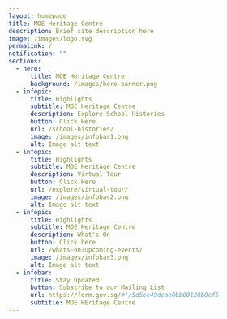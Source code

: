 ```yaml
---
layout: homepage
title: MOE Heritage Centre
description: Brief site description here
image: /images/logo.svg
permalink: /
notification: ""
sections:
  - hero:
      title: MOE Heritage Centre
      background: /images/hero-banner.png
  - infopic:
      title: Highlights
      subtitle: MOE Heritage Centre
      description: Explore School Histories
      button: Click Here
      url: /school-histories/
      image: /images/infobar1.png
      alt: Image alt text
  - infopic:
      title: Highlights
      subtitle: MOE Heritage Centre
      description: Virtual Tour
      button: Click Here
      url: /explore/virtual-tour/
      image: /images/infobar2.png
      alt: Image alt text
  - infopic:
      title: Highlights
      subtitle: MOE Heritage Centre
      description: What's On
      button: Click here
      url: /whats-on/upcoming-events/
      image: /images/infobar3.png
      alt: Image alt text
  - infobar:
      title: Stay Updated!
      button: Subscribe to our Mailing List
      url: https://form.gov.sg/#!/5d5ce49deae0bb00128b8ef5
      subtitle: MOE HEritage Centre
---
```

